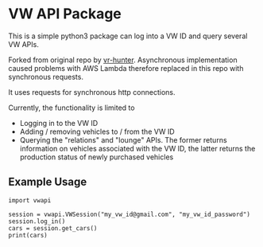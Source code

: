 # VW API Package
This is a simple python3 package can log into a VW ID and query several VW 
APIs.

Forked from original repo by [vr-hunter](https://github.com/vr-hunter/vwapi). Asynchronous implementation caused problems with AWS Lambda therefore replaced in this repo with synchronous requests.

It uses requests for synchronous http connections.

Currently, the functionality is limited to 
- Logging in to the VW ID
- Adding / removing vehicles to / from the VW ID
- Querying the "relations" and "lounge" APIs. The former returns 
information on vehicles associated with the VW ID, the latter returns the production 
status of newly purchased vehicles

## Example Usage

    import vwapi
    
    session = vwapi.VWSession("my_vw_id@gmail.com", "my_vw_id_password")
	session.log_in()
	cars = session.get_cars()
	print(cars)
